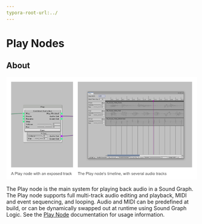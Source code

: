 ```yaml
---
typora-root-url:../
---
```


# Play Nodes

## About

![Play Nodes Example](/IMG/PlayNodesExample.png)

The Play node is the main system for playing back audio in a Sound Graph. The Play node supports full multi-track audio editing and playback, MIDI and event sequencing, and looping. Audio and MIDI can be predefined at build, or can be dynamically swapped out at runtime using Sound Graph Logic. See the [Play Node](Play) documentation for usage information.

